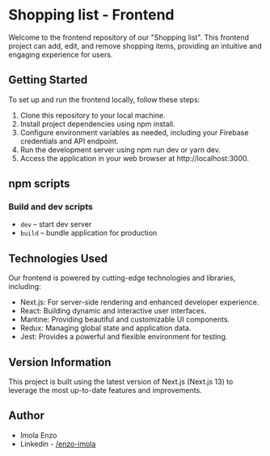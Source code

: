 # Shopping list - Frontend

Welcome to the frontend repository of our "Shopping list". This frontend project can add, edit, and remove shopping items, providing an intuitive and engaging experience for users.


## Getting Started

To set up and run the frontend locally, follow these steps:

1. Clone this repository to your local machine.
2. Install project dependencies using npm install.
3. Configure environment variables as needed, including your Firebase credentials and API endpoint.
4. Run the development server using npm run dev or yarn dev.
5. Access the application in your web browser at http://localhost:3000.

## npm scripts

### Build and dev scripts

- `dev` – start dev server
- `build` – bundle application for production

## Technologies Used

Our frontend is powered by cutting-edge technologies and libraries, including:

- Next.js: For server-side rendering and enhanced developer experience.
- React: Building dynamic and interactive user interfaces.
- Mantine: Providing beautiful and customizable UI components.
- Redux: Managing global state and application data.
- Jest: Provides a powerful and flexible environment for testing.

## Version Information

This project is built using the latest version of Next.js (Next.js 13) to leverage the most up-to-date features and improvements.

## Author

- Imola Enzo
- Linkedin - [/enzo-imola](https://www.linkedin.com/in/enzo-imola/)

